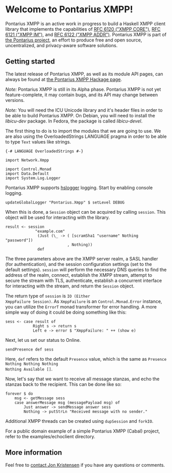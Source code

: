 Welcome to Pontarius XMPP!
==========================

Pontarius XMPP is an active work in progress to build a Haskell XMPP client
library that implements the capabilities of [RFC 6120
("XMPP CORE")](http://tools.ietf.org/html/rfc6120), [RFC 6121 ("XMPP
IM")](http://tools.ietf.org/html/rfc6121), and [RFC 6122 ("XMPP
ADDR")](http://tools.ietf.org/html/rfc6122). Pontarius XMPP is part of [the
Pontarius project](http://www.pontarius.org/), an effort to produce free and
open source, uncentralized, and privacy-aware software solutions.

Getting started
---------------

The latest release of Pontarius XMPP, as well as its module API pages, can
always be found at [the Pontarius XMPP Hackage
page](http://hackage.haskell.org/package/pontarius-xmpp/).

_Note:_ Pontarius XMPP is still in its Alpha phase. Pontarius XMPP is not yet
feature-complete, it may contain bugs, and its API may change between versions.

_Note:_ You will need the ICU Unicode library and it's header files in order to
be able to build Pontarius XMPP. On Debian, you will need to install the
*libicu-dev* package. In Fedora, the package is called *libicu-devel*.

The first thing to do is to import the modules that we are going to use. We are
also using the OverloadedStrings LANGUAGE pragma in order to be able to type
<code>Text</code> values like strings.

    {-# LANGUAGE OverloadedStrings #-}

    import Network.Xmpp

    import Control.Monad
    import Data.Default
    import System.Log.Logger

Pontarius XMPP supports [hslogger](http://hackage.haskell.org/package/hslogger)
logging. Start by enabling console logging.

    updateGlobalLogger "Pontarius.Xmpp" $ setLevel DEBUG

When this is done, a <code>Session</code> object can be acquired by calling
<code>session</code>. This object will be used for interacting with the library.

    result <- session
                 "example.com"
                  (Just (\_ -> ( [scramSha1 "username" Nothing "password"])
                               , Nothing))
                  def

The three parameters above are the XMPP server realm, a SASL handler (for
authentication), and the session configuration settings (set to the default
settings). <code>session</code> will perform the necessary DNS queries to find
the address of the realm, connect, establish the XMPP stream, attempt to secure
the stream with TLS, authenticate, establish a concurrent interface for
interacting with the stream, and return the <code>Session</code> object.

The return type of <code>session</code> is <code>IO (Either XmppFailure
Session)</code>. As <code>XmppFailure</code> is an
<code>Control.Monad.Error</code> instance, you can utilize the
<code>ErrorT</code> monad transformer for error handling. A more simple way of
doing it could be doing something like this:

    sess <- case result of
                Right s -> return s
                Left e -> error $ "XmppFailure: " ++ (show e)

Next, let us set our status to Online.

    sendPresence def sess

Here, <code>def</code> refers to the default <code>Presence</code> value, which
is the same as <code>Presence Nothing Nothing Nothing Nothing Available
[]</code>.

Now, let's say that we want to receive all message stanzas, and echo the stanzas
back to the recipient. This can be done like so:

    forever $ do
        msg <- getMessage sess
        case answerMessage msg (messagePayload msg) of
            Just answer -> sendMessage answer sess
            Nothing -> putStrLn "Received message with no sender."

Additional XMPP threads can be created using <code>dupSession</code> and
<code>forkIO</code>.

For a public domain example of a simple Pontarius XMPP (Cabal) project, refer to
the examples/echoclient directory.

More information
----------------

Feel free to [contact Jon Kristensen](http://www.jonkri.com/contact/) if you
have any questions or comments.
